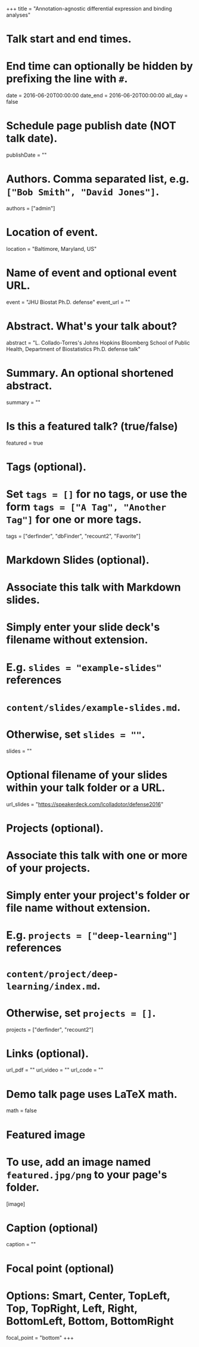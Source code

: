 +++
title = "Annotation-agnostic differential expression and binding analyses"

# Talk start and end times.
#   End time can optionally be hidden by prefixing the line with `#`.
date = 2016-06-20T00:00:00
date_end = 2016-06-20T00:00:00
all_day = false

# Schedule page publish date (NOT talk date).
publishDate = ""

# Authors. Comma separated list, e.g. `["Bob Smith", "David Jones"]`.
authors = ["admin"]

# Location of event.
location = "Baltimore, Maryland, US"

# Name of event and optional event URL.
event = "JHU Biostat Ph.D. defense"
event_url = ""

# Abstract. What's your talk about?
abstract = "L. Collado-Torres's Johns Hopkins Bloomberg School of Public Health, Department of Biostatistics Ph.D. defense talk"

# Summary. An optional shortened abstract.
summary = ""

# Is this a featured talk? (true/false)
featured = true

# Tags (optional).
#   Set `tags = []` for no tags, or use the form `tags = ["A Tag", "Another Tag"]` for one or more tags.
tags = ["derfinder", "dbFinder", "recount2", "Favorite"]

# Markdown Slides (optional).
#   Associate this talk with Markdown slides.
#   Simply enter your slide deck's filename without extension.
#   E.g. `slides = "example-slides"` references 
#   `content/slides/example-slides.md`.
#   Otherwise, set `slides = ""`.
slides = ""

# Optional filename of your slides within your talk folder or a URL.
url_slides = "https://speakerdeck.com/lcolladotor/defense2016"

# Projects (optional).
#   Associate this talk with one or more of your projects.
#   Simply enter your project's folder or file name without extension.
#   E.g. `projects = ["deep-learning"]` references 
#   `content/project/deep-learning/index.md`.
#   Otherwise, set `projects = []`.
projects = ["derfinder", "recount2"]

# Links (optional).
url_pdf = ""
url_video = ""
url_code = ""

# Demo talk page uses LaTeX math.
math = false

# Featured image
# To use, add an image named `featured.jpg/png` to your page's folder. 
[image]
  # Caption (optional)
  caption = ""

  # Focal point (optional)
  # Options: Smart, Center, TopLeft, Top, TopRight, Left, Right, BottomLeft, Bottom, BottomRight
  focal_point = "bottom"
+++

<script async class="speakerdeck-embed" data-id="4a1f552e66004fa58018b66a1ee3ecfd" data-ratio="1.33333333333333" src="//speakerdeck.com/assets/embed.js"></script>


